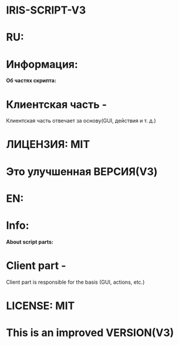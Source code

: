# IRIS-SCRIPT-V3
# RU:

# Информация:
**Об частях скрипта:**
# **Клиентская часть -**
Клиентская часть отвечает за основу(GUI, действия и т. д.)

# ЛИЦЕНЗИЯ: MIT

# Это улучшенная ВЕРСИЯ(V3)

# EN:

# Info:
**About script parts:**
# **Client part -**
Client part is responsible for the basis (GUI, actions, etc.)

# LICENSE: MIT

# This is an improved VERSION(V3)
